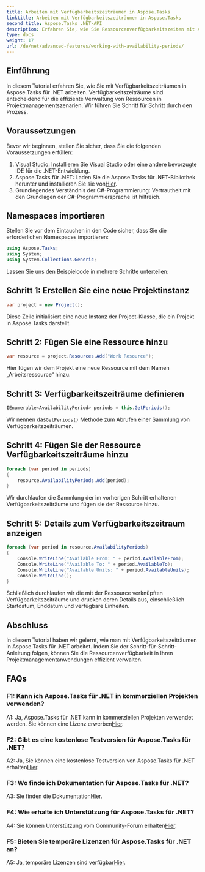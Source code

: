 ```yaml
---
title: Arbeiten mit Verfügbarkeitszeiträumen in Aspose.Tasks
linktitle: Arbeiten mit Verfügbarkeitszeiträumen in Aspose.Tasks
second_title: Aspose.Tasks .NET-API
description: Erfahren Sie, wie Sie Ressourcenverfügbarkeitszeiten mit Aspose.Tasks für .NET effizient verwalten. Dieses Tutorial bietet eine Schritt-für-Schritt-Anleitung für die Arbeit mit Verfügbarkeitszeiträumen in Ihren .NET-Projekten.
type: docs
weight: 17
url: /de/net/advanced-features/working-with-availability-periods/
---
```

## Einführung

In diesem Tutorial erfahren Sie, wie Sie mit Verfügbarkeitszeiträumen in Aspose.Tasks für .NET arbeiten. Verfügbarkeitszeiträume sind entscheidend für die effiziente Verwaltung von Ressourcen in Projektmanagementszenarien. Wir führen Sie Schritt für Schritt durch den Prozess.

## Voraussetzungen

Bevor wir beginnen, stellen Sie sicher, dass Sie die folgenden Voraussetzungen erfüllen:

1. Visual Studio: Installieren Sie Visual Studio oder eine andere bevorzugte IDE für die .NET-Entwicklung.
2.  Aspose.Tasks für .NET: Laden Sie die Aspose.Tasks für .NET-Bibliothek herunter und installieren Sie sie von[Hier](https://releases.aspose.com/tasks/net/).
3. Grundlegendes Verständnis der C#-Programmierung: Vertrautheit mit den Grundlagen der C#-Programmiersprache ist hilfreich.

## Namespaces importieren

Stellen Sie vor dem Eintauchen in den Code sicher, dass Sie die erforderlichen Namespaces importieren:

```csharp
using Aspose.Tasks;
using System;
using System.Collections.Generic;


```

Lassen Sie uns den Beispielcode in mehrere Schritte unterteilen:

## Schritt 1: Erstellen Sie eine neue Projektinstanz

```csharp
var project = new Project();
```

Diese Zeile initialisiert eine neue Instanz der Project-Klasse, die ein Projekt in Aspose.Tasks darstellt.

## Schritt 2: Fügen Sie eine Ressource hinzu

```csharp
var resource = project.Resources.Add("Work Resource");
```

Hier fügen wir dem Projekt eine neue Ressource mit dem Namen „Arbeitsressource“ hinzu.

## Schritt 3: Verfügbarkeitszeiträume definieren

```csharp
IEnumerable<AvailabilityPeriod> periods = this.GetPeriods();
```

 Wir nennen das`GetPeriods()` Methode zum Abrufen einer Sammlung von Verfügbarkeitszeiträumen.

## Schritt 4: Fügen Sie der Ressource Verfügbarkeitszeiträume hinzu

```csharp
foreach (var period in periods)
{
    resource.AvailabilityPeriods.Add(period);
}
```

Wir durchlaufen die Sammlung der im vorherigen Schritt erhaltenen Verfügbarkeitszeiträume und fügen sie der Ressource hinzu.

## Schritt 5: Details zum Verfügbarkeitszeitraum anzeigen

```csharp
foreach (var period in resource.AvailabilityPeriods)
{
    Console.WriteLine("Available From: " + period.AvailableFrom);
    Console.WriteLine("Available To: " + period.AvailableTo);
    Console.WriteLine("Available Units: " + period.AvailableUnits);
    Console.WriteLine();
}
```

Schließlich durchlaufen wir die mit der Ressource verknüpften Verfügbarkeitszeiträume und drucken deren Details aus, einschließlich Startdatum, Enddatum und verfügbare Einheiten.

## Abschluss

In diesem Tutorial haben wir gelernt, wie man mit Verfügbarkeitszeiträumen in Aspose.Tasks für .NET arbeitet. Indem Sie der Schritt-für-Schritt-Anleitung folgen, können Sie die Ressourcenverfügbarkeit in Ihren Projektmanagementanwendungen effizient verwalten.

## FAQs

### F1: Kann ich Aspose.Tasks für .NET in kommerziellen Projekten verwenden?

 A1: Ja, Aspose.Tasks für .NET kann in kommerziellen Projekten verwendet werden. Sie können eine Lizenz erwerben[Hier](https://purchase.aspose.com/buy).

### F2: Gibt es eine kostenlose Testversion für Aspose.Tasks für .NET?

A2: Ja, Sie können eine kostenlose Testversion von Aspose.Tasks für .NET erhalten[Hier](https://releases.aspose.com/).

### F3: Wo finde ich Dokumentation für Aspose.Tasks für .NET?

 A3: Sie finden die Dokumentation[Hier](https://reference.aspose.com/tasks/net/).

### F4: Wie erhalte ich Unterstützung für Aspose.Tasks für .NET?

 A4: Sie können Unterstützung vom Community-Forum erhalten[Hier](https://forum.aspose.com/c/tasks/15).

### F5: Bieten Sie temporäre Lizenzen für Aspose.Tasks für .NET an?

 A5: Ja, temporäre Lizenzen sind verfügbar[Hier](https://purchase.aspose.com/temporary-license/).